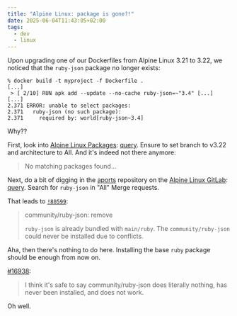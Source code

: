 ```yaml
---
title: "Alpine Linux: package is gone?!"
date: 2025-06-04T11:43:05+02:00
tags:
  - dev
  - linux
---
```


Upon upgrading one of our Dockerfiles from Alpine Linux 3.21 to 3.22, we noticed
that the `ruby-json` package no longer exists:

```shell
% docker build -t myproject -f Dockerfile .
[...]
 > [ 2/10] RUN apk add --update --no-cache ruby-json=~"3.4" [...]
[...]
2.371 ERROR: unable to select packages:
2.371   ruby-json (no such package):
2.371     required by: world[ruby-json~3.4]
```

Why??

First, look into [Alpine Linux Packages](https://pkgs.alpinelinux.org/packages):
[query](https://pkgs.alpinelinux.org/packages?name=ruby-json&branch=v3.22&repo=&arch=&origin=&flagged=&maintainer=).
Ensure to set branch to v3.22 and architecture to All. And it's indeed not
there anymore:

> No matching packages found...

Next, do a bit of digging in the
[aports](https://gitlab.alpinelinux.org/alpine/aports) repository on the [Alpine
Linux GitLab](https://gitlab.alpinelinux.org/):
[query](https://gitlab.alpinelinux.org/alpine/aports/-/merge_requests/?sort=created_date&state=all&search=ruby-json&first_page_size=20).
Search for `ruby-json` in "All" Merge requests.

That leads to
[`!80599`](https://gitlab.alpinelinux.org/alpine/aports/-/merge_requests/80599):

> community/ruby-json: remove
>
> `ruby-json` is already bundled with `main/ruby`. The `community/ruby-json`
> could never be installed due to conflicts.

Aha, then there's nothing to do here. Installing the base `ruby` package should
be enough from now on.

[#16938](https://gitlab.alpinelinux.org/alpine/aports/-/issues/16938):

> I think it's safe to say community/ruby-json does literally nothing, has never been installed, and does not work.

Oh well.
